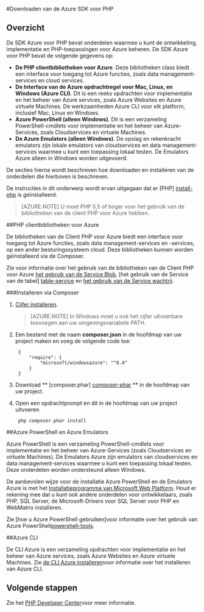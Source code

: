 <properties
    pageTitle="Downloaden van de Azure SDK voor PHP"
    description="Informatie over het downloaden en installeren van de Azure-SDK voor PHP."
    documentationCenter="php"
    services="app-service\web"
    authors="allclark"
    manager="douge"
    editor=""/>

<tags
    ms.service="app-service-web"
    ms.workload="na"
    ms.tgt_pltfrm="na"
    ms.devlang="PHP"
    ms.topic="article"
    ms.date="06/01/2016"
    ms.author="allclark;yaqiyang"/>

#<a name="download-the-azure-sdk-for-php"></a>Downloaden van de Azure SDK voor PHP

## <a name="overview"></a>Overzicht

De SDK Azure voor PHP bevat onderdelen waarmee u kunt de ontwikkeling, implementatie en PHP-toepassingen voor Azure beheren. De SDK Azure voor PHP bevat de volgende gegevens op:

* **De PHP clientbibliotheken voor Azure**. Deze bibliotheken class biedt een interface voor toegang tot Azure functies, zoals data management-services en cloud services.  
* **De Interface van de Azure opdrachtregel voor Mac, Linux, en Windows (Azure CLI)**. Dit is een reeks opdrachten voor implementatie en het beheer van Azure services, zoals Azure Websites en Azure virtuele Machines. De werkzaamheden Azure CLI voor elk platform, inclusief Mac, Linux en Windows.
* **Azure PowerShell (alleen Windows)**. Dit is een verzameling PowerShell-cmdlets voor implementatie en het beheer van Azure-Services, zoals Cloudservices en virtuele Machines.
* **De Azure Emulators (alleen Windows)**. De opslag en rekenkracht emulators zijn lokale emulators van cloudservices en data management-services waarmee u kunt een toepassing lokaal testen. De Emulators Azure alleen in Windows worden uitgevoerd.

De secties hierna wordt beschreven hoe downloaden en installeren van de onderdelen die hierboven is beschreven.

De instructies in dit onderwerp wordt ervan uitgegaan dat er [PHP] [ install-php] is geïnstalleerd.

> [AZURE.NOTE] U moet PHP 5,5 of hoger voor het gebruik van de bibliotheken van de client PHP voor Azure hebben.

##<a name="php-client-libraries-for-azure"></a>PHP clientbibliotheken voor Azure

De bibliotheken van de Client PHP voor Azure biedt een interface voor toegang tot Azure functies, zoals data management-services en -services, op een ander besturingssysteem cloud. Deze bibliotheken kunnen worden geïnstalleerd via de Composer.

Zie voor informatie over het gebruik van de bibliotheken van de Client PHP voor Azure [het gebruik van de Service Blob][blob-service], [het gebruik van de Service van de tabel] [ table-service] en [het gebruik van de Service wachtrij][queue-service].

###<a name="install-via-composer"></a>Installeren via Composer

1. [Cijfer installeren][install-git].


    > [AZURE.NOTE] In Windows moet u ook het cijfer uitvoerbare toevoegen aan uw omgevingsvariabele PATH.

2. Een bestand met de naam **composer.json** in de hoofdmap van uw project maken en voeg de volgende code toe:

        {
            "require": {
                "microsoft/windowsazure": "^0.4"
            }
        }

3. Download ** [composer.phar] [ composer-phar] ** in de hoofdmap van uw project.

4. Open een opdrachtprompt en dit in de hoofdmap van uw project uitvoeren

        php composer.phar install

##<a name="azure-powershell-and-azure-emulators"></a>Azure PowerShell en Azure Emulators

Azure PowerShell is een verzameling PowerShell-cmdlets voor implementatie en het beheer van Azure-Services (zoals Cloudservices en virtuele Machines). De Emulators Azure zijn emulators van cloudservices en data management-services waarmee u kunt een toepassing lokaal testen. Deze onderdelen worden ondersteund alleen Windows.

De aanbevolen wijze voor de installatie Azure PowerShell en de Emulators Azure is met het [Installatieprogramma van Microsoft Web Platform][download-wpi]. Houd er rekening mee dat u kunt ook andere onderdelen voor ontwikkelaars, zoals PHP, SQL Server, de Microsoft-Drivers voor SQL Server voor PHP en WebMatrix installeren.

Zie [hoe u Azure PowerShell gebruiken]voor informatie over het gebruik van Azure PowerShell[powershell-tools].

##<a name="azure-cli"></a>Azure CLI

De CLI Azure is een verzameling opdrachten voor implementatie en het beheer van Azure services, zoals Azure Websites en Azure virtuele Machines. Zie [de CLI Azure installeren](xplat-cli-install.md)voor informatie over het installeren van Azure CLI.

## <a name="next-steps"></a>Volgende stappen

Zie het [PHP Developer Center](/develop/php/)voor meer informatie.


[install-php]: http://www.php.net/manual/en/install.php
[composer-github]: https://github.com/composer/composer
[composer-phar]: http://getcomposer.org/composer.phar
[nodejs-org]: http://nodejs.org/
[install-node-linux]: https://github.com/joyent/node/wiki/Installing-Node.js-via-package-manager
[download-wpi]: http://go.microsoft.com/fwlink/?LinkId=253447
[mac-installer]: http://go.microsoft.com/fwlink/?LinkId=252249
[blob-service]: http://go.microsoft.com/fwlink/?LinkId=252714
[table-service]: http://go.microsoft.com/fwlink/?LinkId=252715
[queue-service]: http://go.microsoft.com/fwlink/?LinkId=252716
[azure cli]: http://go.microsoft.com/fwlink/?LinkId=252717
[powershell-tools]: http://go.microsoft.com/fwlink/?LinkId=252718
[php-sdk-github]: http://go.microsoft.com/fwlink/?LinkId=252719
[install-git]: http://git-scm.com/book/en/Getting-Started-Installing-Git

